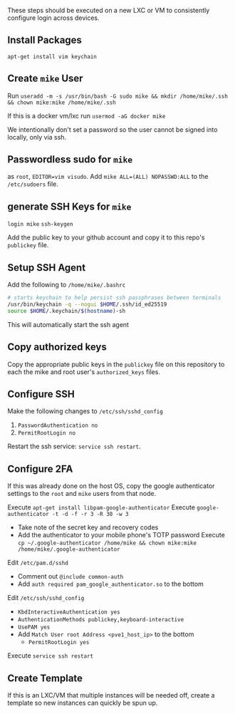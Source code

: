 These steps should be executed on a new LXC or VM to consistently configure login across devices.

## Install Packages

`apt-get install vim keychain`

## Create `mike` User

Run `useradd -m -s /usr/bin/bash -G sudo mike && mkdir /home/mike/.ssh && chown mike:mike /home/mike/.ssh`

If this is a docker vm/lxc run `usermod -aG docker mike`

We intentionally don't set a password so the user cannot be signed into locally, only via ssh.

## Passwordless sudo for `mike`

as `root`, `EDITOR=vim visudo`. Add `mike ALL=(ALL) NOPASSWD:ALL` to the `/etc/sudoers` file.

## generate SSH Keys for `mike`

`login mike`
`ssh-keygen`

Add the public key to your github account and copy it to this repo's `publickey` file.

## Setup SSH Agent

Add the following to `/home/mike/.bashrc`

```bash
# starts keychain to help persist ssh passphrases between terminals 
/usr/bin/keychain -q --nogui $HOME/.ssh/id_ed25519
source $HOME/.keychain/$(hostname)-sh
```

This will automatically start the ssh agent

## Copy authorized keys

Copy the appropriate public keys in the `publickey` file on this repository to each the mike and root user's `authorized_keys` files.

## Configure SSH

Make the following changes to `/etc/ssh/sshd_config`

1. `PasswordAuthentication no`
2. `PermitRootLogin no`

Restart the ssh service: `service ssh restart`.

## Configure 2FA

If this was already done on the host OS, copy the google authenticator settings to the `root` and `mike` users from that node.

Execute `apt-get install libpam-google-authenticator`
Execute `google-authenticator -t -d -f -r 3 -R 30 -w 3`
  * Take note of the secret key and recovery codes
  * Add the authenticator to your mobile phone's TOTP password
Execute `cp ~/.google-authenticator /home/mike && chown mike:mike /home/mike/.google-authenticator`

Edit `/etc/pam.d/sshd`
  * Comment out `@include common-auth`
  * Add `auth required pam_google_authenticator.so` to the bottom

Edit `/etc/ssh/sshd_config`
  * `KbdInteractiveAuthentication yes`
  * `AuthenticationMethods publickey,keyboard-interactive`
  * `UsePAM yes`
  * Add `Match User root Address <pve1_host_ip>` to the bottom
    * `PermitRootLogin yes`

Execute `service ssh restart`

## Create Template

If this is an LXC/VM that multiple instances will be needed off, create a template so new instances can quickly be spun up.